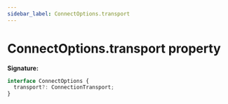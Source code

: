 ```yaml
---
sidebar_label: ConnectOptions.transport
---
```


# ConnectOptions.transport property

**Signature:**

```typescript
interface ConnectOptions {
  transport?: ConnectionTransport;
}
```

